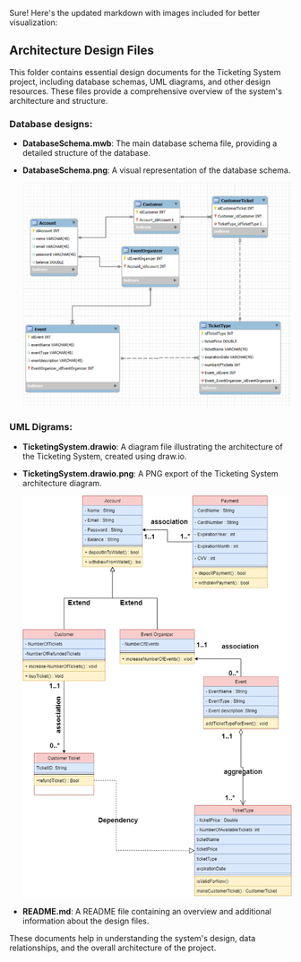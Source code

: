 Sure! Here's the updated markdown with images included for better visualization:

## Architecture Design Files

This folder contains essential design documents for the Ticketing System project, including database schemas, UML diagrams, and other design resources. These files provide a comprehensive overview of the system's architecture and structure.

### Database designs:
- **DatabaseSchema.mwb**: The main database schema file, providing a detailed structure of the database.
- **DatabaseSchema.png**: A visual representation of the database schema.

  ![DatabaseSchema](DatabaseSchema.png)


### UML Digrams:

- **TicketingSystem.drawio**: A diagram file illustrating the architecture of the Ticketing System, created using draw.io.
- **TicketingSystem.drawio.png**: A PNG export of the Ticketing System architecture diagram.

  ![TicketingSystem Architecture](TicketingSystem.drawio.png)

- **README.md**: A README file containing an overview and additional information about the design files.

These documents help in understanding the system's design, data relationships, and the overall architecture of the project.